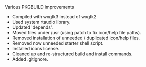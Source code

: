Various PKGBUILD improvements
    
* Compiled with wxgtk3 instead of wxgtk2
* Used system rtaudio library.
* Updated 'depends'.
* Moved files under /usr (using patch to fix icon/help file paths).
* Removed installation of unneeded / duplicated icon/help files.
* Removed now unneeded starter shell script.
* Installed icons license.
* Cleaned up and re-structured build and install commands.
* Added .gitignore.
